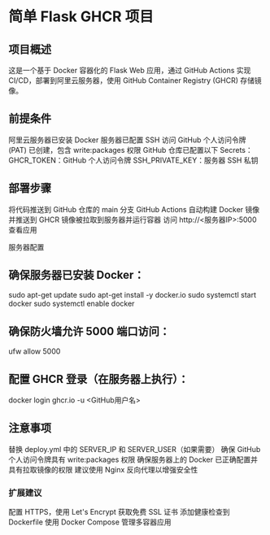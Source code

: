 # 简单 Flask GHCR 项目
## 项目概述
这是一个基于 Docker 容器化的 Flask Web 应用，通过 GitHub Actions 实现 CI/CD，部署到阿里云服务器，使用 GitHub Container Registry (GHCR) 存储镜像。

## 前提条件
阿里云服务器已安装 Docker
服务器已配置 SSH 访问
GitHub 个人访问令牌 (PAT) 已创建，包含 write:packages 权限
GitHub 仓库已配置以下 Secrets：
GHCR_TOKEN：GitHub 个人访问令牌
SSH_PRIVATE_KEY：服务器 SSH 私钥



## 部署步骤

将代码推送到 GitHub 仓库的 main 分支
GitHub Actions 自动构建 Docker 镜像并推送到 GHCR
镜像被拉取到服务器并运行容器
访问 http://<服务器IP>:5000 查看应用

服务器配置

## 确保服务器已安装 Docker：
sudo apt-get update
sudo apt-get install -y docker.io
sudo systemctl start docker
sudo systemctl enable docker


## 确保防火墙允许 5000 端口访问：
ufw allow 5000


## 配置 GHCR 登录（在服务器上执行）：
docker login ghcr.io -u <GitHub用户名>



## 注意事项

替换 deploy.yml 中的 SERVER_IP 和 SERVER_USER（如果需要）
确保 GitHub 个人访问令牌具有 write:packages 权限
确保服务器上的 Docker 已正确配置并具有拉取镜像的权限
建议使用 Nginx 反向代理以增强安全性

### 扩展建议

配置 HTTPS，使用 Let's Encrypt 获取免费 SSL 证书
添加健康检查到 Dockerfile
使用 Docker Compose 管理多容器应用

